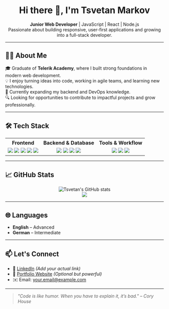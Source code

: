 <h1 align="center">Hi there 👋, I'm Tsvetan Markov</h1>

<p align="center">
  <strong>Junior Web Developer</strong> | JavaScript | React | Node.js  
  <br />
  Passionate about building responsive, user-first applications and growing into a full-stack developer.
</p>

---

## 🧑‍💻 About Me

🎓 Graduate of **Telerik Academy**, where I built strong foundations in modern web development.  
💡 I enjoy turning ideas into code, working in agile teams, and learning new technologies.  
🚀 Currently expanding my backend and DevOps knowledge.  
🔍 Looking for opportunities to contribute to impactful projects and grow professionally.

---

## 🛠️ Tech Stack

<table>
  <tr>
    <th>Frontend</th>
    <th>Backend & Database</th>
    <th>Tools & Workflow</th>
  </tr>
  <tr>
    <td align="center">
      <img src="https://img.shields.io/badge/-JavaScript-F7DF1E?logo=javascript&logoColor=black" />
      <img src="https://img.shields.io/badge/-React-20232A?logo=react&logoColor=61DAFB" />
      <img src="https://img.shields.io/badge/-Chakra%20UI-319795?logo=chakraui&logoColor=white" />
      <img src="https://img.shields.io/badge/-HTML5-E34F26?logo=html5&logoColor=white" />
      <img src="https://img.shields.io/badge/-CSS3-1572B6?logo=css3&logoColor=white" />
    </td>
    <td align="center">
      <img src="https://img.shields.io/badge/-Node.js-339933?logo=node.js&logoColor=white" />
      <img src="https://img.shields.io/badge/-Express-000000?logo=express&logoColor=white" />
      <img src="https://img.shields.io/badge/-MongoDB-47A248?logo=mongodb&logoColor=white" />
      <img src="https://img.shields.io/badge/-Firebase-FFCA28?logo=firebase&logoColor=black" />
    </td>
    <td align="center">
      <img src="https://img.shields.io/badge/-Git-F05032?logo=git&logoColor=white" />
      <img src="https://img.shields.io/badge/-GitHub-181717?logo=github&logoColor=white" />
      <img src="https://img.shields.io/badge/-VSCode-007ACC?logo=visualstudiocode&logoColor=white" />
    </td>
  </tr>
</table>

---

## 📈 GitHub Stats

<p align="center">
  <img src="https://github-readme-stats.vercel.app/api?username=tsvetanmarkov&show_icons=true&theme=radical&count_private=true" alt="Tsvetan's GitHub stats" />
  <br/>
  <img src="https://github-readme-streak-stats.herokuapp.com/?user=tsvetanmarkov&theme=radical" />
</p>

---

## 🌐 Languages

- **English** – Advanced  
- **German** – Intermediate

---

## 📫 Let's Connect

- 🔗 [LinkedIn](https://www.linkedin.com/in/цветан-марков-270805290) *(Add your actual link)*
- 💼 [Portfolio Website](https://your-portfolio-link.com) *(Optional but powerful)*
- ✉️ Email: your.email@example.com

---

> _"Code is like humor. When you have to explain it, it’s bad." – Cory House_

